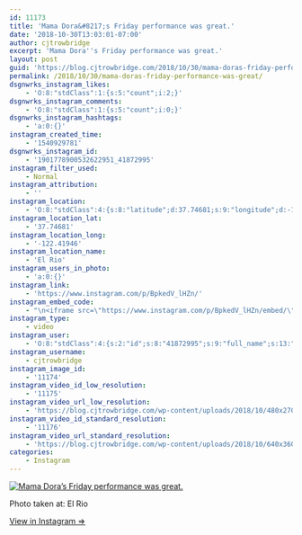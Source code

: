 ```yaml
---
id: 11173
title: 'Mama Dora&#8217;s Friday performance was great.'
date: '2018-10-30T13:03:01-07:00'
author: cjtrowbridge
excerpt: 'Mama Dora''s Friday performance was great.'
layout: post
guid: 'https://blog.cjtrowbridge.com/2018/10/30/mama-doras-friday-performance-was-great/'
permalink: /2018/10/30/mama-doras-friday-performance-was-great/
dsgnwrks_instagram_likes:
    - 'O:8:"stdClass":1:{s:5:"count";i:2;}'
dsgnwrks_instagram_comments:
    - 'O:8:"stdClass":1:{s:5:"count";i:0;}'
dsgnwrks_instagram_hashtags:
    - 'a:0:{}'
instagram_created_time:
    - '1540929781'
dsgnwrks_instagram_id:
    - '1901778900532622951_41872995'
instagram_filter_used:
    - Normal
instagram_attribution:
    - ''
instagram_location:
    - 'O:8:"stdClass":4:{s:8:"latitude";d:37.74681;s:9:"longitude";d:-122.41946;s:4:"name";s:6:"El Rio";s:2:"id";i:155;}'
instagram_location_lat:
    - '37.74681'
instagram_location_long:
    - '-122.41946'
instagram_location_name:
    - 'El Rio'
instagram_users_in_photo:
    - 'a:0:{}'
instagram_link:
    - 'https://www.instagram.com/p/BpkedV_lHZn/'
instagram_embed_code:
    - "\n<iframe src=\"https://www.instagram.com/p/BpkedV_lHZn/embed/\" width=\"612\" height=\"710\" frameborder=\"0\" scrolling=\"no\" allowtransparency=\"true\" class=\"insta-image-embed\"></iframe>\n"
instagram_type:
    - video
instagram_user:
    - 'O:8:"stdClass":4:{s:2:"id";s:8:"41872995";s:9:"full_name";s:13:"CJ Trowbridge";s:15:"profile_picture";s:141:"https://scontent.cdninstagram.com/vp/d092ebfdf7d7b69ffa8c0aebfde742bc/5C7E7A1C/t51.2885-19/s150x150/13724650_1188772791164794_142557231_a.jpg";s:8:"username";s:12:"cjtrowbridge";}'
instagram_username:
    - cjtrowbridge
instagram_image_id:
    - '11174'
instagram_video_id_low_resolution:
    - '11175'
instagram_video_url_low_resolution:
    - 'https://blog.cjtrowbridge.com/wp-content/uploads/2018/10/480x270-video-1540929781.mp4'
instagram_video_id_standard_resolution:
    - '11176'
instagram_video_url_standard_resolution:
    - 'https://blog.cjtrowbridge.com/wp-content/uploads/2018/10/640x360-video-1540929781.mp4'
categories:
    - Instagram
---
```


[![Mama Dora’s Friday performance was great.](https://blog.cjtrowbridge.com/wp-content/uploads/2018/10/mama-doras-friday-performance-was-1-1.jpg)](https://www.instagram.com/p/BpkedV_lHZn/)

Photo taken at: El Rio

[View in Instagram ⇒](https://www.instagram.com/p/BpkedV_lHZn/)